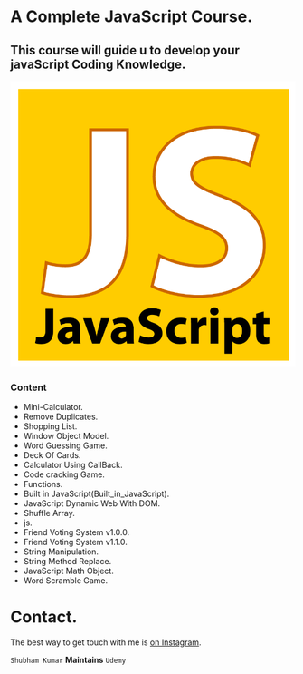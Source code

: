 # A Complete JavaScript Course.

## This course will guide u to develop your javaScript Coding Knowledge.

![JavaScript Image](./js_logo.png)

### Content

- Mini-Calculator.
- Remove Duplicates.
- Shopping List.
- Window Object Model.
- Word Guessing Game.
- Deck Of Cards.
- Calculator Using CallBack.
- Code cracking Game.
- Functions.
- Built in JavaScript(Built_in_JavaScript).
- JavaScript Dynamic Web With DOM.
- Shuffle Array.
- js.
- Friend Voting System v1.0.0.
- Friend Voting System v1.1.0.
- String Manipulation.
- String Method Replace.
- JavaScript Math Object.
- Word Scramble Game.

# Contact.
The best way to get touch with me is [on Instagram](https://www.instagram.com/subham.kumar032/).



`Shubham Kumar` <b>Maintains</b> `Udemy`
